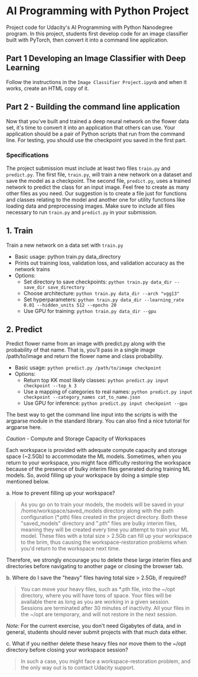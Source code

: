 # AI Programming with Python Project

Project code for Udacity's AI Programming with Python Nanodegree program. In this project, students first develop code for an image classifier built with PyTorch, then convert it into a command line application.

## Part 1 Developing an Image Classifier with Deep Learning

Follow the instructions in the `Image Classifier Project.ipynb` and when it works, create
an HTML copy of it.

## Part 2 - Building the command line application
Now that you've built and trained a deep neural network on the flower data set, it's time to convert it into an application that others can use. Your application should be a pair of Python scripts that run from the command line. For testing, you should use the checkpoint you saved in the first part.

### Specifications
The project submission must include at least two files `train.py` and `predict.py`. The first file, `train.py`, will train a new network on a dataset and save the model as a checkpoint. The second file, `predict.py`, uses a trained network to predict the class for an input image. Feel free to create as many other files as you need. Our suggestion is to create a file just for functions and classes relating to the model and another one for utility functions like loading data and preprocessing images. Make sure to include all files necessary to run `train.py` and `predict.py` in your submission.

## 1. Train

Train a new network on a data set with `train.py`

- Basic usage: python train.py data_directory
- Prints out training loss, validation loss, and validation accuracy as the network trains
- Options:
    - Set directory to save checkpoints: `python train.py data_dir --save_dir save_directory`
    - Choose architecture: `python train.py data_dir --arch "vgg13"`
    - Set hyperparameters: `python train.py data_dir --learning_rate 0.01 --hidden_units 512 --epochs 20`
    - Use GPU for training: `python train.py data_dir --gpu`

## 2. Predict

Predict flower name from an image with predict.py along with the probability of that name. That is, you'll pass in a single image /path/to/image and return the flower name and class probability.

- Basic usage: `python predict.py /path/to/image checkpoint`
- Options:
    - Return top KK most likely classes: `python predict.py input checkpoint --top_k 3`
    - Use a mapping of categories to real names: `python predict.py input checkpoint --category_names cat_to_name.json`
    - Use GPU for inference: `python predict.py input checkpoint --gpu`

The best way to get the command line input into the scripts is with the argparse module in the standard library. You can also find a nice tutorial for argparse here.

*Caution* - Compute and Storage Capacity of Workspaces

Each workspace is provided with adequate compute capacity and storage space (~2.5Gb) to accommodate the ML models. Sometimes, when you return to your workspace, you might face difficulty restoring the workspace because of the presence of bulky interim files generated during training ML models. So, avoid filling up your workspace by doing a simple step mentioned below.

a. How to prevent filling up your workspace?

> As you go on to train your models, the models will be saved in your /home/workspace/saved_models directory along with the path configuration (*.pth) files created in the project directory. Both these "saved_models" directory and ".pth" files are bulky interim files, meaning they will be created every time you attempt to train your ML model. These files with a total size > 2.5Gb can fill up your workspace to the brim, thus causing the workspace-restoration problems when you'd return to the workspace next time.

Therefore, we strongly encourage you to delete these large interim files and directories before navigating to another page or closing the browser tab.

b. Where do I save the "heavy" files having total size > 2.5Gb, if required?

> You can move your heavy files, such as *.pth file, into the ~/opt directory, where you will have tons of space. Your files will be available there as long as you are working in a given session. Sessions are terminated after 30 minutes of inactivity. All your files in the ~/opt are temporary, and will not restore in the next session.

*Note:* For the current exercise, you don't need Gigabytes of data, and in general, students should never submit projects with that much data either.

c. What if you neither delete these heavy files nor move them to the ~/opt directory before closing your workspace session?

> In such a case, you might face a workspace-restoration problem, and the only way out is to contact Udacity support.
